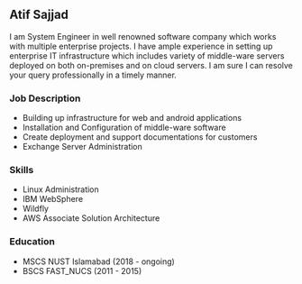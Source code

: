 ## Atif Sajjad
I am System Engineer in well renowned software company which works with multiple enterprise projects. I have ample experience in setting up enterprise IT infrastructure which includes variety of middle-ware servers deployed on both on-premises and on cloud servers. I am sure I can resolve your query professionally in a timely manner. 
### Job Description
- Building up infrastructure for web and android applications
- Installation and Configuration of middle-ware software
- Create deployment and support documentations for customers
- Exchange Server Administration

### Skills 
- Linux Administration
- IBM WebSphere
- Wildfly
- AWS Associate Solution Architecture

### Education
- MSCS NUST Islamabad (2018 - ongoing)
- BSCS FAST_NUCS (2011 - 2015)
